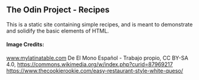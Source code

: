 ## The Odin Project - Recipes

This is a static site containing simple recipes, and is meant to demonstrate and solidify the basic elements of HTML.

#### Image Credits:

www.mylatinatable.com
De El Mono Español - Trabajo propio, CC BY-SA 4.0, https://commons.wikimedia.org/w/index.php?curid=87969217
https://www.thecookierookie.com/easy-restaurant-style-white-queso/
